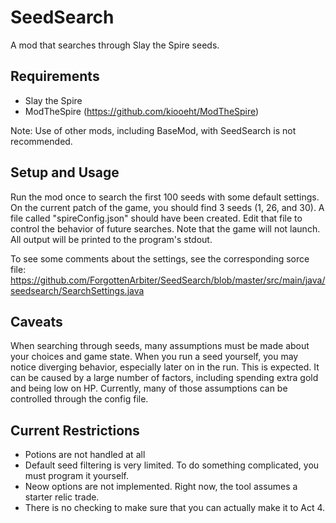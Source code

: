 # SeedSearch
A mod that searches through Slay the Spire seeds.

## Requirements

* Slay the Spire
* ModTheSpire (https://github.com/kiooeht/ModTheSpire)

Note: Use of other mods, including BaseMod, with SeedSearch is not recommended.

## Setup and Usage

Run the mod once to search the first 100 seeds with some default settings. On the current patch of the game, you should find 3 seeds (1, 26, and 30). A file called "spireConfig.json" should have been created. Edit that file to control the behavior of future searches. Note that the game will not launch. All output will be printed to the program's stdout.

To see some comments about the settings, see the corresponding sorce file: https://github.com/ForgottenArbiter/SeedSearch/blob/master/src/main/java/seedsearch/SearchSettings.java

## Caveats

When searching through seeds, many assumptions must be made about your choices and game state. When you run a seed yourself, you may notice diverging behavior, especially later on in the run. This is expected. It can be caused by a large number of factors, including spending extra gold and being low on HP. Currently, many of those assumptions can be controlled through the config file.

## Current Restrictions

- Potions are not handled at all
- Default seed filtering is very limited. To do something complicated, you must program it yourself.
- Neow options are not implemented. Right now, the tool assumes a starter relic trade.
- There is no checking to make sure that you can actually make it to Act 4.

## 